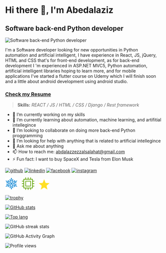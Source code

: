 # Hi there 👋, I'm Abedalaziz
## Software back-end Python developer

![Software back-end Python developer]([https://media2.giphy.com/media/coxQHKASG60HrHtvkt/giphy.gif](https://preview.redd.it/7w5rpkb1ziq91.jpg?width=640&crop=smart&auto=webp&s=e6174dc7c7fe113bde687e7911a621434417def0))


I'm a Software developer looking for new opportunities in Python automation and artificial intelligent, I have experience in React, JS, jQuery, HTML and CSS that's for front-end development, as for back-end development I 'm experienced in ASP.NET MVC5, Python automation, artificial intelligent libraries hoping to learn more, and for mobile applications I've started a flutter course on Udemy which I will finish soon and a little about android development using android studio.

### [Check my Resume](https://docs.google.com/document/d/1nPArzeX8Ihkgl5d4aiBVuXAPLcpU0zjV5NG2bwqdsUY/edit?usp=sharing)

> **Skills:** *REACT / JS / HTML / CSS / Django / Rest framework*

- 🔭 I’m currently working on my skills 
- 🌱 I’m currently learning about automation, machine learning, and artifitial intellegince 
- 👯 I’m looking to collaborate on doing more back-end Python proggramming 
- 🤔 I’m looking for help with anything that is related to artificial intellegince 
- 💬 Ask me about anything 
- 📫 How to reach me: abdalazzezzalsalahat@gmail.com 
- ⚡ Fun fact: I want to buy SpaceX and Tesla from Elon Musk 


[<img src='https://cdn.jsdelivr.net/npm/simple-icons@3.0.1/icons/github.svg' alt='github' height='40'>](https://github.com/https://github.com/abdalazzezzalsalahat)  [<img src='https://cdn.jsdelivr.net/npm/simple-icons@3.0.1/icons/linkedin.svg' alt='linkedin' height='40'>](https://www.linkedin.com/in/https://www.linkedin.com/in/abd-alazez-a-alsalahat/)  [<img src='https://cdn.jsdelivr.net/npm/simple-icons@3.0.1/icons/facebook.svg' alt='facebook' height='40'>](https://www.facebook.com/https://web.facebook.com/abdalazez.alsalahat)  [<img src='https://cdn.jsdelivr.net/npm/simple-icons@3.0.1/icons/instagram.svg' alt='instagram' height='40'>](https://www.instagram.com/https://www.instagram.com/azzozz_96/)  

<a href='https://archiveprogram.github.com/'><img src='https://raw.githubusercontent.com/acervenky/animated-github-badges/master/assets/acbadge.gif' width='40' height='40'></a> <a href='https://docs.github.com/en/developers'><img src='https://raw.githubusercontent.com/acervenky/animated-github-badges/master/assets/devbadge.gif' width='40' height='40'></a> <a href='https://stars.github.com/'><img src='https://raw.githubusercontent.com/acervenky/animated-github-badges/master/assets/starbadge.gif' width='35' height='35'></a> 

[![trophy](https://github-profile-trophy.vercel.app/?username=abdalazzezzalsalahat)](https://github.com/ryo-ma/github-profile-trophy)

[![GitHub stats](https://github-readme-stats.vercel.app/api?username=abdalazzezzalsalahat&show_icons=true&theme=tokyonight)](https://github.com/abdalazzezzalsalahat) 

[![Top lang](https://github-readme-stats.vercel.app/api/top-langs/?username=abdalazzezzalsalahat&show_icons=true&theme=tokyonight)](https://github.com/abdalazzezzalsalahat)

![GitHub streak stats](https://github-readme-streak-stats.herokuapp.com/?user=abdalazzezzalsalahat&show_icons=true&theme=tokyonight)  

![GitHub Activity Graph](https://activity-graph.herokuapp.com/graph?username=abdalazzezzalsalahat&show_icons=true&theme=tokyonight)  

![Profile views](https://gpvc.arturio.dev/abdalazzezzalsalahat)  
